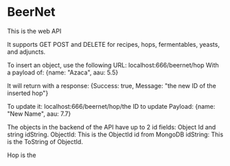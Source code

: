 # BeerNet
This is the web API

It supports GET POST and DELETE for recipes, hops, fermentables, yeasts, and adjuncts.

To insert an object, use the following URL:
localhost:666/beernet/hop
With a payload of:
{name: "Azaca", aau: 5.5}

It will return with a response:
{Success: true, Message: "the new ID of the inserted hop"}

To update it:
localhost:666/beernet/hop/the ID to update
Payload:
{name: "New Name", aau: 7.7}

The objects in the backend of the API have up to 2 id fields: Object Id and string idString.
ObjectId: This is the ObjectId id from MongoDB
idString: This is the ToString of ObjectId.

Hop is the 
